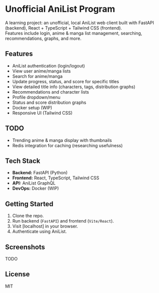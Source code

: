 # Unofficial AniList Program

A learning project: an unofficial, local AniList web client built with FastAPI (backend), React + TypeScript + Tailwind CSS (frontend).  
Features include login, anime & manga list management, searching, recommendations, graphs, and more.

## Features

- AniList authentication (login/logout)
- View user anime/manga lists
- Search for anime/manga
- Update progress, status, and score for specific titles
- View detailed title info (characters, tags, distribution graphs)
- Recommendations and character lists
- Profile dropdown/menu
- Status and score distribution graphs
- Docker setup (WIP)
- Responsive UI (Tailwind CSS)

## TODO

- Trending anime & manga display with thumbnails
- Redis integration for caching (researching usefulness)

## Tech Stack

- **Backend:** FastAPI (Python)
- **Frontend:** React, TypeScript, Tailwind CSS
- **API:** AniList GraphQL
- **DevOps:** Docker (WIP)

## Getting Started

1. Clone the repo.
2. Run backend (`FastAPI`) and frontend (`Vite/React`).
3. Visit [localhost] in your browser.
4. Authenticate using AniList.

## Screenshots
TODO

## License

MIT
